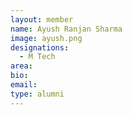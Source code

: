```yaml
---
layout: member
name: Ayush Ranjan Sharma
image: ayush.png
designations: 
  - M Tech
area:
bio:
email:
type: alumni
---
```

